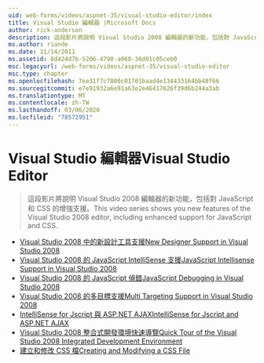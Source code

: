 ```yaml
---
uid: web-forms/videos/aspnet-35/visual-studio-editor/index
title: Visual Studio 編輯器 |Microsoft Docs
author: rick-anderson
description: 這段影片將說明 Visual Studio 2008 編輯器的新功能，包括對 JavaScript 和 CSS 的增強支援。
ms.author: riande
ms.date: 11/14/2011
ms.assetid: 8d424d7b-5206-4790-a068-36d01c05ceb0
msc.legacyurl: /web-forms/videos/aspnet-35/visual-studio-editor
msc.type: chapter
ms.openlocfilehash: 7ee31f7c7800c01701baad4e134433164bb48f66
ms.sourcegitcommit: e7e91932a6e91a63e2e46417626f39d6b244a3ab
ms.translationtype: MT
ms.contentlocale: zh-TW
ms.lasthandoff: 03/06/2020
ms.locfileid: "78572951"
---
```

# <a name="visual-studio-editor"></a><span data-ttu-id="4bf89-103">Visual Studio 編輯器</span><span class="sxs-lookup"><span data-stu-id="4bf89-103">Visual Studio Editor</span></span>

> <span data-ttu-id="4bf89-104">這段影片將說明 Visual Studio 2008 編輯器的新功能，包括對 JavaScript 和 CSS 的增強支援。</span><span class="sxs-lookup"><span data-stu-id="4bf89-104">This video series shows you new features of the Visual Studio 2008 editor, including enhanced support for JavaScript and CSS.</span></span>

- [<span data-ttu-id="4bf89-105">Visual Studio 2008 中的新設計工具支援</span><span class="sxs-lookup"><span data-stu-id="4bf89-105">New Designer Support in Visual Studio 2008</span></span>](new-designer-support-in-visual-studio-2008.md)
- [<span data-ttu-id="4bf89-106">Visual Studio 2008 的 JavaScript IntelliSense 支援</span><span class="sxs-lookup"><span data-stu-id="4bf89-106">JavaScript Intellisense Support in Visual Studio 2008</span></span>](javascript-intellisense-support-in-visual-studio-2008.md)
- [<span data-ttu-id="4bf89-107">Visual Studio 2008 的 JavaScript 偵錯</span><span class="sxs-lookup"><span data-stu-id="4bf89-107">JavaScript Debugging in Visual Studio 2008</span></span>](javascript-debugging-in-visual-studio-2008.md)
- [<span data-ttu-id="4bf89-108">Visual Studio 2008 的多目標支援</span><span class="sxs-lookup"><span data-stu-id="4bf89-108">Multi Targeting Support in Visual Studio 2008</span></span>](multi-targeting-support-in-visual-studio-2008.md)
- [<span data-ttu-id="4bf89-109">IntelliSense for Jscript 與 ASP.NET AJAX</span><span class="sxs-lookup"><span data-stu-id="4bf89-109">IntelliSense for Jscript and ASP.NET AJAX</span></span>](intellisense-for-jscript-and-aspnet-ajax.md)
- [<span data-ttu-id="4bf89-110">Visual Studio 2008 整合式開發環境快速導覽</span><span class="sxs-lookup"><span data-stu-id="4bf89-110">Quick Tour of the Visual Studio 2008 Integrated Development Environment</span></span>](quick-tour-of-the-visual-studio-2008-integrated-development-environment.md)
- [<span data-ttu-id="4bf89-111">建立和修改 CSS 檔</span><span class="sxs-lookup"><span data-stu-id="4bf89-111">Creating and Modifying a CSS File</span></span>](creating-and-modifying-a-css-file.md)
